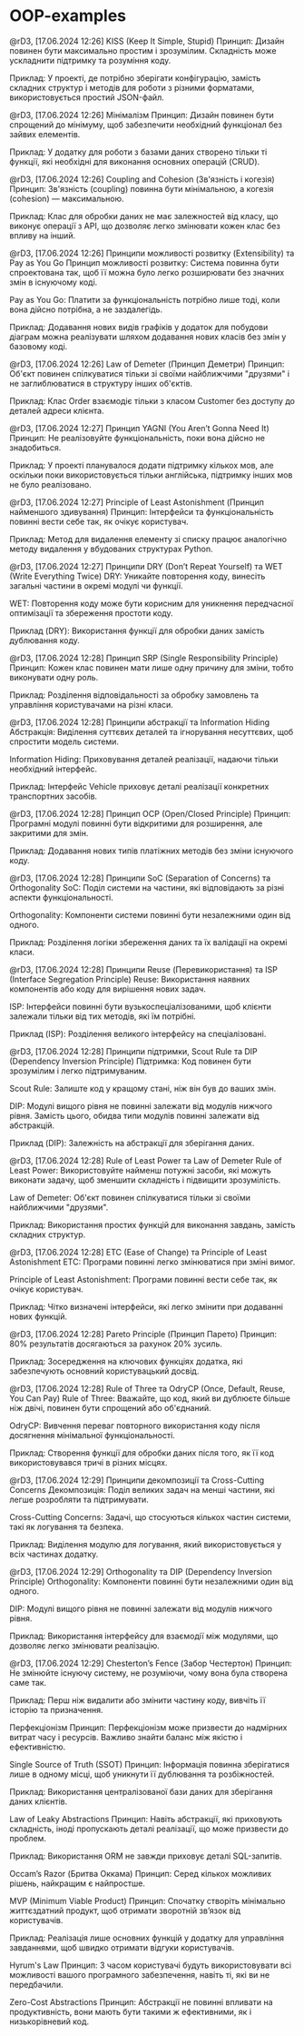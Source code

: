 # OOP-examples
@rD3, [17.06.2024 12:26]
KISS (Keep It Simple, Stupid)
Принцип: Дизайн повинен бути максимально простим і зрозумілим. Складність може ускладнити підтримку та розуміння коду.

Приклад: У проекті, де потрібно зберігати конфігурацію, замість складних структур і методів для роботи з різними форматами, використовується простий JSON-файл.

@rD3, [17.06.2024 12:26]
Мінімалізм
Принцип: Дизайн повинен бути спрощений до мінімуму, щоб забезпечити необхідний функціонал без зайвих елементів.

Приклад: У додатку для роботи з базами даних створено тільки ті функції, які необхідні для виконання основних операцій (CRUD).

@rD3, [17.06.2024 12:26]
Coupling and Cohesion (Зв'язність і когезія)
Принцип: Зв'язність (coupling) повинна бути мінімальною, а когезія (cohesion) — максимальною.

Приклад: Клас для обробки даних не має залежностей від класу, що виконує операції з API, що дозволяє легко змінювати кожен клас без впливу на інший.

@rD3, [17.06.2024 12:26]
Принципи можливості розвитку (Extensibility) та Pay as You Go
Принцип можливості розвитку: Система повинна бути спроектована так, щоб її можна було легко розширювати без значних змін в існуючому коді.

Pay as You Go: Платити за функціональність потрібно лише тоді, коли вона дійсно потрібна, а не заздалегідь.

Приклад: Додавання нових видів графіків у додаток для побудови діаграм можна реалізувати шляхом додавання нових класів без змін у базовому коді.

@rD3, [17.06.2024 12:26]
Law of Demeter (Принцип Деметри)
Принцип: Об'єкт повинен спілкуватися тільки зі своїми найближчими "друзями" і не заглиблюватися в структуру інших об'єктів.

Приклад: Клас Order взаємодіє тільки з класом Customer без доступу до деталей адреси клієнта.

@rD3, [17.06.2024 12:27]
Принцип YAGNI (You Aren’t Gonna Need It)
Принцип: Не реалізовуйте функціональність, поки вона дійсно не знадобиться.

Приклад: У проекті планувалося додати підтримку кількох мов, але оскільки поки використовується тільки англійська, підтримку інших мов не було реалізовано.

@rD3, [17.06.2024 12:27]
Principle of Least Astonishment (Принцип найменшого здивування)
Принцип: Інтерфейси та функціональність повинні вести себе так, як очікує користувач.

Приклад: Метод для видалення елементу зі списку працює аналогічно методу видалення у вбудованих структурах Python.

@rD3, [17.06.2024 12:27]
Принципи DRY (Don’t Repeat Yourself) та WET (Write Everything Twice)
DRY: Уникайте повторення коду, винесіть загальні частини в окремі модулі чи функції.

WET: Повторення коду може бути корисним для уникнення передчасної оптимізації та збереження простоти коду.

Приклад (DRY): Використання функції для обробки даних замість дублювання коду.

@rD3, [17.06.2024 12:28]
Принцип SRP (Single Responsibility Principle)
Принцип: Кожен клас повинен мати лише одну причину для зміни, тобто виконувати одну роль.

Приклад: Розділення відповідальності за обробку замовлень та управління користувачами на різні класи.

@rD3, [17.06.2024 12:28]
Принципи абстракції та Information Hiding
Абстракція: Виділення суттєвих деталей та ігнорування несуттєвих, щоб спростити модель системи.

Information Hiding: Приховування деталей реалізації, надаючи тільки необхідний інтерфейс.

Приклад: Інтерфейс Vehicle приховує деталі реалізації конкретних транспортних засобів.

@rD3, [17.06.2024 12:28]
Принцип OCP (Open/Closed Principle)
Принцип: Програмні модулі повинні бути відкритими для розширення, але закритими для змін.

Приклад: Додавання нових типів платіжних методів без зміни існуючого коду.

@rD3, [17.06.2024 12:28]
Принципи SoC (Separation of Concerns) та Orthogonality
SoC: Поділ системи на частини, які відповідають за різні аспекти функціональності.

Orthogonality: Компоненти системи повинні бути незалежними один від одного.

Приклад: Розділення логіки збереження даних та їх валідації на окремі класи.

@rD3, [17.06.2024 12:28]
Принципи Reuse (Перевикористання) та ISP (Interface Segregation Principle)
Reuse: Використання наявних компонентів або коду для вирішення нових задач.

ISP: Інтерфейси повинні бути вузькоспеціалізованими, щоб клієнти залежали тільки від тих методів, які їм потрібні.

Приклад (ISP): Розділення великого інтерфейсу на спеціалізовані.

@rD3, [17.06.2024 12:28]
Принципи підтримки, Scout Rule та DIP (Dependency Inversion Principle)
Підтримка: Код повинен бути зрозумілим і легко підтримуваним.

Scout Rule: Залиште код у кращому стані, ніж він був до ваших змін.

DIP: Модулі вищого рівня не повинні залежати від модулів нижчого рівня. Замість цього, обидва типи модулів повинні залежати від абстракцій.

Приклад (DIP): Залежність на абстракції для зберігання даних.

@rD3, [17.06.2024 12:28]
Rule of Least Power та Law of Demeter
Rule of Least Power: Використовуйте найменш потужні засоби, які можуть виконати задачу, щоб зменшити складність і підвищити зрозумілість.

Law of Demeter: Об'єкт повинен спілкуватися тільки зі своїми найближчими "друзями".

Приклад: Використання простих функцій для виконання завдань, замість складних структур.

@rD3, [17.06.2024 12:28]
ETC (Ease of Change) та Principle of Least Astonishment
ETC: Програми повинні легко змінюватися при зміні вимог.

Principle of Least Astonishment: Програми повинні вести себе так, як очікує користувач.

Приклад: Чітко визначені інтерфейси, які легко змінити при додаванні нових функцій.

@rD3, [17.06.2024 12:28]
Pareto Principle (Принцип Парето)
Принцип: 80% результатів досягаються за рахунок 20% зусиль.

Приклад: Зосередження на ключових функціях додатка, які забезпечують основний користувацький досвід.

@rD3, [17.06.2024 12:28]
Rule of Three та OdryCP (Once, Default, Reuse, You Can Pay)
Rule of Three: Вважайте, що код, який ви дублюєте більше ніж двічі, повинен бути спрощений або об'єднаний.

OdryCP: Вивчення переваг повторного використання коду після досягнення мінімальної функціональності.

Приклад: Створення функції для обробки даних після того, як її код використовувався тричі в різних місцях.

@rD3, [17.06.2024 12:29]
Принципи декомпозиції та Cross-Cutting Concerns
Декомпозиція: Поділ великих задач на менші частини, які легше розробляти та підтримувати.

Cross-Cutting Concerns: Задачі, що стосуються кількох частин системи, такі як логування та безпека.

Приклад: Виділення модулю для логування, який використовується у всіх частинах додатку.

@rD3, [17.06.2024 12:29]
Orthogonality та DIP (Dependency Inversion Principle)
Orthogonality: Компоненти повинні бути незалежними один від одного.

DIP: Модулі вищого рівня не повинні залежати від модулів нижчого рівня.

Приклад: Використання інтерфейсу для взаємодії між модулями, що дозволяє легко змінювати реалізацію.

@rD3, [17.06.2024 12:29]
Chesterton’s Fence (Забор Честертон)
Принцип: Не змінюйте існуючу систему, не розуміючи, чому вона була створена саме так.

Приклад: Перш ніж видалити або змінити частину коду, вивчіть її історію та призначення.

Перфекціонізм
Принцип: Перфекціонізм може призвести до надмірних витрат часу і ресурсів. Важливо знайти баланс між якістю і ефективністю.

Single Source of Truth (SSOT)
Принцип: Інформація повинна зберігатися лише в одному місці, щоб уникнути її дублювання та розбіжностей.

Приклад: Використання централізованої бази даних для зберігання даних клієнтів.

Law of Leaky Abstractions
Принцип: Навіть абстракції, які приховують складність, іноді пропускають деталі реалізації, що може призвести до проблем.

Приклад: Використання ORM не завжди приховує деталі SQL-запитів.

Occam’s Razor (Бритва Оккама)
Принцип: Серед кількох можливих рішень, найкращим є найпростше.

MVP (Minimum Viable Product)
Принцип: Спочатку створіть мінімально життєздатний продукт, щоб отримати зворотній зв’язок від користувачів.

Приклад: Реалізація лише основних функцій у додатку для управління завданнями, щоб швидко отримати відгуки користувачів.

Hyrum's Law
Принцип: З часом користувачі будуть використовувати всі можливості вашого програмного забезпечення, навіть ті, які ви не передбачили.

Zero-Cost Abstractions
Принцип: Абстракції не повинні впливати на продуктивність, вони мають бути такими ж ефективними, як і низькорівневий код.
